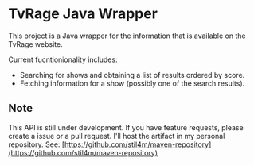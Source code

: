 TvRage Java Wrapper
=====================

This project is a Java wrapper for the information that is available on the TvRage website.

Current fucntionionality includes:

- Searching for shows and obtaining a list of results ordered by score.
- Fetching information for a show (possibly one of the search results).


## Note
This API is still under development. If you have feature requests, please create a issue or a pull request. I'll host the artifact in my personal repository. See: [https://github.com/stil4m/maven-repository](https://github.com/stil4m/maven-repository)